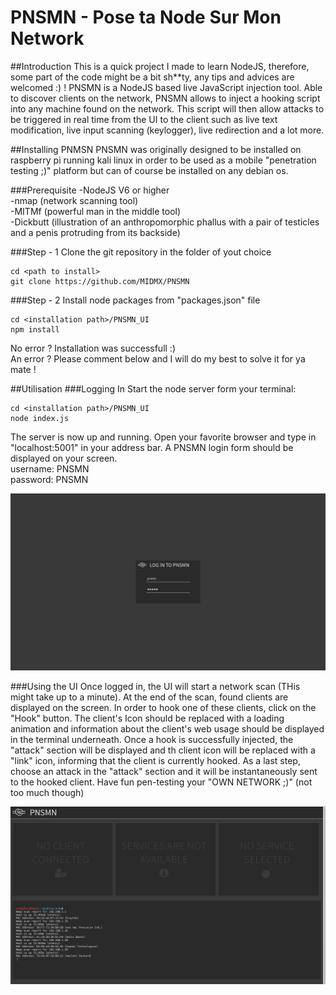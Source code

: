 # PNSMN - Pose ta Node Sur Mon Network
##Introduction
This is a quick project I made to learn NodeJS, therefore, some part of the code might be a bit sh**ty, any tips and advices are welcomed :) ! PNSMN is a NodeJS based live JavaScript injection tool. Able to discover clients on the network, PNSMN allows to inject a hooking script into any machine found on the network.
This script will then allow attacks to be triggered in real time from the UI to the client such as live text modification, live input scanning (keylogger), live redirection and a lot more.

##Installing PNMSN
PNSMN was originally designed to be installed on raspberry pi running kali linux in order to be used as a mobile "penetration testing ;)" platform but can of course be installed on any debian os.

###Prerequisite
-NodeJS V6 or higher<br />
-nmap (network scanning tool)<br />
-MITMf (powerful man in the middle tool)<br />
-Dickbutt (illustration of an anthropomorphic phallus with a pair of testicles and a penis protruding from its backside)<br />

###Step - 1
Clone the git repository in the folder of yout choice
```
cd <path to install>
git clone https://github.com/MIDMX/PNSMN
```

###Step - 2
Install node packages from "packages.json" file
```
cd <installation path>/PNSMN_UI
npm install
```
No error ? Installation was successfull :) <br/>
An error ? Please comment below and I will do my best to solve it for ya mate !

##Utilisation
###Logging In
Start the node server form your terminal:
```
cd <installation path>/PNSMN_UI
node index.js
```
The server is now up and running. Open your favorite browser and type in "localhost:5001" in your address bar. A PNSMN login form should be displayed on your screen.<br/>
username: PNSMN<br/>
password: PNSMN

![Alt text](images/login.png?raw=true "Logging in into the system")

###Using the UI
Once logged in, the UI will start a network scan (THis might take up to a minute). At the end of the scan, found clients are displayed on the screen. In order to hook one of these clients, click on the "Hook" button. The client's Icon should be replaced with a loading animation and information about the client's web usage should be displayed in the terminal underneath. Once a hook is successfully injected, the "attack" section will be displayed and th client icon will be replaced with a "link" icon, informing that the client is currently hooked. As a last step, choose an attack in the  "attack" section and it will be instantaneously sent to the hooked client. Have fun pen-testing your "OWN NETWORK ;)" (not too much though)

![Alt text](images/ui.png?raw=true "Utilisation of the interface")
